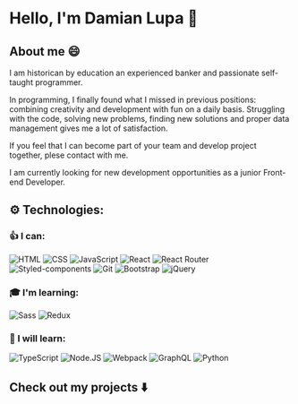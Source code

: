 # Hello, I'm Damian Lupa 👋

## About me 😄

I am historican by education an experienced banker and passionate self-taught programmer.

In programming, I finally found what I missed in previous positions: combining creativity and development with fun on a daily basis. Struggling with the code, solving new problems, finding new solutions and proper data management gives me a lot of satisfaction.

If you feel that I can become part of your team and develop project together, plese contact with me.

I am currently looking for new development opportunities as a junior Front-end Developer.

## :gear: Technologies:

### :+1: I can:

<div>
<img alt="HTML" src="https://img.shields.io/badge/HTML-orange?logo=html5&logoColor=white&style=flat"/>
<img alt="CSS" src="https://img.shields.io/badge/CSS-blue?logo=css3&style=flat"/>
<img alt="JavaScript" src="https://img.shields.io/badge/JavaScript-yellow?logo=javascript&logoColor=white&style=flat"/>
<img alt="React" src="https://img.shields.io/badge/React-00CCFF?logo=react&logoColor=white&style=flat"/>
<img alt="React Router" src="https://img.shields.io/badge/ReactRouter-black?logo=React-Router&logoColor=white&style=flat"/>
<img alt="Styled-components" src="https://img.shields.io/badge/StyledComponents-pink?logo=Styled-Components&logoColor=white&style=flat"/>
<img alt="Git" src="https://img.shields.io/badge/Git-red?logo=git&logoColor=white&style=flat"/>
<img alt="Bootstrap" src="https://img.shields.io/badge/Bootstrap-7952b3?logo=bootstrap&logoColor=white&style=flat"/>
<img alt="jQuery" src="https://img.shields.io/badge/jQuery-0769ad?logo=jquery&logoColor=white&style=flat"/>
</div>

### :mortar_board: I'm learning:

<div>
   <img alt='Sass' src="https://img.shields.io/badge/Sass-pink?logo=sass&logoColor=white&style=flat"/>
   <img alt="Redux" src="https://img.shields.io/badge/Redux-black?logo=redux&style=flat"/>
   </div>

### :dart: I will learn:

<div>
<img alt="TypeScript" src="https://img.shields.io/badge/TypeScript-blue?logo=typescript&logoColor=white&style=flat"/>
<img alt='Node.JS' src="https://img.shields.io/badge/Node.JS-green?logo=node.js&logoColor=white&style=flat"/>
<img alt="Webpack" src="https://img.shields.io/badge/Webpack-blue?logo=webpack&logoColor=white&style=flat"/>    
<img alt='GraphQL' src="https://img.shields.io/badge/GraphQL-magenta?logo=graphql&logoColor=white&style=flat"/>
<img alt='Python' src="https://img.shields.io/badge/Python-3673a6?logo=python&logoColor=white&style=flat"/>
</div>

## Check out my projects :arrow_down:
